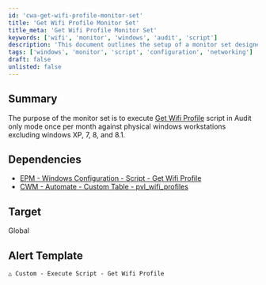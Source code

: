 ```yaml
---
id: 'cwa-get-wifi-profile-monitor-set'
title: 'Get Wifi Profile Monitor Set'
title_meta: 'Get Wifi Profile Monitor Set'
keywords: ['wifi', 'monitor', 'windows', 'audit', 'script']
description: 'This document outlines the setup of a monitor set designed to execute the Get Wifi Profile script in Audit only mode on physical Windows workstations, excluding older versions such as Windows XP, 7, 8, and 8.1, on a monthly basis.'
tags: ['windows', 'monitor', 'script', 'configuration', 'networking']
draft: false
unlisted: false
---
```

## Summary

The purpose of the monitor set is to execute [Get Wifi Profile](https://proval.itglue.com/DOC-5078775-16111355) script in Audit only mode once per month against physical windows workstations excluding windows XP, 7, 8, and 8.1. 

## Dependencies

- [EPM - Windows Configuration - Script - Get Wifi Profile](https://proval.itglue.com/DOC-5078775-16111355)
- [CWM - Automate - Custom Table - pvl_wifi_profiles](https://proval.itglue.com/DOC-5078775-12979849)

## Target

Global

## Alert Template

```
△ Custom - Execute Script - Get Wifi Profile
```



